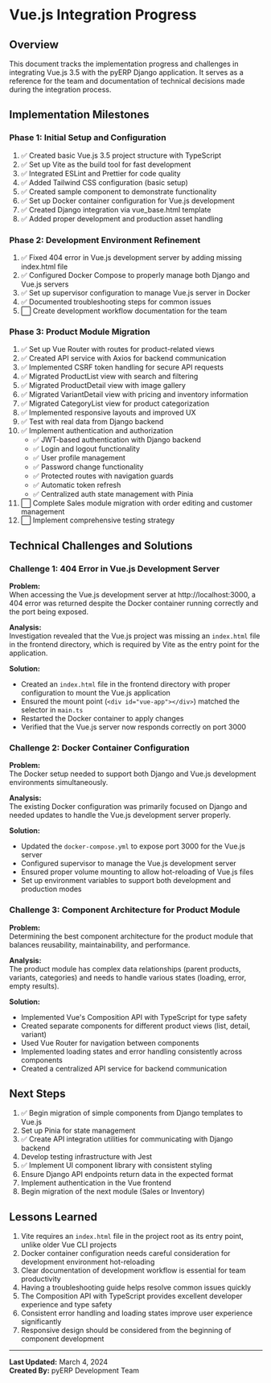 # Vue.js Integration Progress

## Overview

This document tracks the implementation progress and challenges in integrating Vue.js 3.5 with the pyERP Django application. It serves as a reference for the team and documentation of technical decisions made during the integration process.

## Implementation Milestones

### Phase 1: Initial Setup and Configuration

1. ✅ Created basic Vue.js 3.5 project structure with TypeScript
2. ✅ Set up Vite as the build tool for fast development
3. ✅ Integrated ESLint and Prettier for code quality
4. ✅ Added Tailwind CSS configuration (basic setup)
5. ✅ Created sample component to demonstrate functionality
6. ✅ Set up Docker container configuration for Vue.js development
7. ✅ Created Django integration via vue_base.html template
8. ✅ Added proper development and production asset handling

### Phase 2: Development Environment Refinement

1. ✅ Fixed 404 error in Vue.js development server by adding missing index.html file
2. ✅ Configured Docker Compose to properly manage both Django and Vue.js servers
3. ✅ Set up supervisor configuration to manage Vue.js server in Docker
4. ✅ Documented troubleshooting steps for common issues
5. ⬜ Create development workflow documentation for the team

### Phase 3: Product Module Migration

1. ✅ Set up Vue Router with routes for product-related views
2. ✅ Created API service with Axios for backend communication
3. ✅ Implemented CSRF token handling for secure API requests
4. ✅ Migrated ProductList view with search and filtering
5. ✅ Migrated ProductDetail view with image gallery
6. ✅ Migrated VariantDetail view with pricing and inventory information
7. ✅ Migrated CategoryList view for product categorization
8. ✅ Implemented responsive layouts and improved UX
9. ✅ Test with real data from Django backend
10. ✅ Implement authentication and authorization
    - ✅ JWT-based authentication with Django backend
    - ✅ Login and logout functionality
    - ✅ User profile management
    - ✅ Password change functionality
    - ✅ Protected routes with navigation guards
    - ✅ Automatic token refresh
    - ✅ Centralized auth state management with Pinia
11. ⬜ Complete Sales module migration with order editing and customer management
12. ⬜ Implement comprehensive testing strategy

## Technical Challenges and Solutions

### Challenge 1: 404 Error in Vue.js Development Server

**Problem:**  
When accessing the Vue.js development server at http://localhost:3000, a 404 error was returned despite the Docker container running correctly and the port being exposed.

**Analysis:**  
Investigation revealed that the Vue.js project was missing an `index.html` file in the frontend directory, which is required by Vite as the entry point for the application.

**Solution:**  
- Created an `index.html` file in the frontend directory with proper configuration to mount the Vue.js application
- Ensured the mount point (`<div id="vue-app"></div>`) matched the selector in `main.ts`
- Restarted the Docker container to apply changes
- Verified that the Vue.js server now responds correctly on port 3000

### Challenge 2: Docker Container Configuration

**Problem:**  
The Docker setup needed to support both Django and Vue.js development environments simultaneously.

**Analysis:**  
The existing Docker configuration was primarily focused on Django and needed updates to handle the Vue.js development server properly.

**Solution:**  
- Updated the `docker-compose.yml` to expose port 3000 for the Vue.js server
- Configured supervisor to manage the Vue.js development server
- Ensured proper volume mounting to allow hot-reloading of Vue.js files
- Set up environment variables to support both development and production modes

### Challenge 3: Component Architecture for Product Module

**Problem:**  
Determining the best component architecture for the product module that balances reusability, maintainability, and performance.

**Analysis:**  
The product module has complex data relationships (parent products, variants, categories) and needs to handle various states (loading, error, empty results).

**Solution:**  
- Implemented Vue's Composition API with TypeScript for type safety
- Created separate components for different product views (list, detail, variant)
- Used Vue Router for navigation between components
- Implemented loading states and error handling consistently across components
- Created a centralized API service for backend communication

## Next Steps

1. ✅ Begin migration of simple components from Django templates to Vue.js
2. Set up Pinia for state management
3. ✅ Create API integration utilities for communicating with Django backend
4. Develop testing infrastructure with Jest
5. ✅ Implement UI component library with consistent styling
6. Ensure Django API endpoints return data in the expected format
7. Implement authentication in the Vue frontend
8. Begin migration of the next module (Sales or Inventory)

## Lessons Learned

1. Vite requires an `index.html` file in the project root as its entry point, unlike older Vue CLI projects
2. Docker container configuration needs careful consideration for development environment hot-reloading
3. Clear documentation of development workflow is essential for team productivity
4. Having a troubleshooting guide helps resolve common issues quickly
5. The Composition API with TypeScript provides excellent developer experience and type safety
6. Consistent error handling and loading states improve user experience significantly
7. Responsive design should be considered from the beginning of component development

---

**Last Updated:** March 4, 2024  
**Created By:** pyERP Development Team 